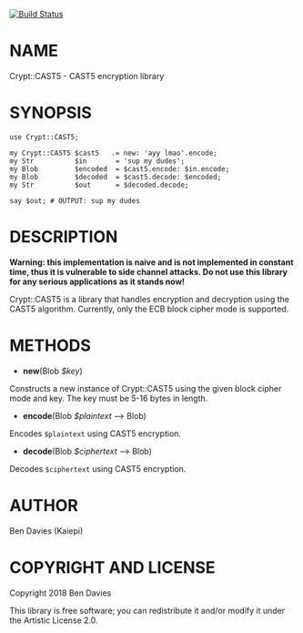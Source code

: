 [![Build Status](https://travis-ci.org/Kaiepi/p6-Crypt-CAST5.svg?branch=master)](https://travis-ci.org/Kaiepi/p6-Crypt-CAST5)

NAME
====

Crypt::CAST5 - CAST5 encryption library

SYNOPSIS
========

    use Crypt::CAST5;

    my Crypt::CAST5 $cast5   .= new: 'ayy lmao'.encode;
    my Str          $in       = 'sup my dudes';
    my Blob         $encoded  = $cast5.encode: $in.encode;
    my Blob         $decoded  = $cast5.decode: $encoded;
    my Str          $out      = $decoded.decode;

    say $out; # OUTPUT: sup my dudes

DESCRIPTION
===========

**Warning: this implementation is naive and is not implemented in constant time, thus it is vulnerable to side channel attacks. Do not use this library for any serious applications as it stands now!**

Crypt::CAST5 is a library that handles encryption and decryption using the CAST5 algorithm. Currently, only the ECB block cipher mode is supported.

METHODS
=======

  * **new**(Blob *$key*)

Constructs a new instance of Crypt::CAST5 using the given block cipher mode and key. The key must be 5-16 bytes in length.

  * **encode**(Blob *$plaintext* --> Blob)

Encodes `$plaintext` using CAST5 encryption.

  * **decode**(Blob *$ciphertext* --> Blob)

Decodes `$ciphertext` using CAST5 encryption.

AUTHOR
======

Ben Davies (Kaiepi)

COPYRIGHT AND LICENSE
=====================

Copyright 2018 Ben Davies

This library is free software; you can redistribute it and/or modify it under the Artistic License 2.0.

